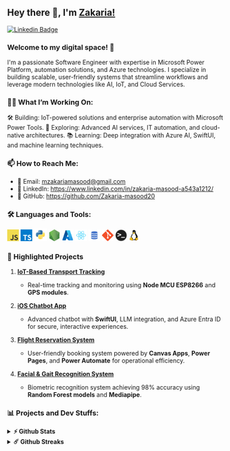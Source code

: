 ## Hey there 👋, I'm [Zakaria!](https://github.com/Zakaria-masood20/Zakaria-masood20)

[![Linkedin Badge](https://img.shields.io/badge/-LinkedIn-0e76a8?style=flat-square&logo=Linkedin&logoColor=white)]()

### Welcome to my digital space! 🎉

I'm a passionate Software Engineer with expertise in Microsoft Power Platform, automation solutions, and Azure technologies. I specialize in building scalable, user-friendly systems that streamline workflows and leverage modern technologies like AI, IoT, and Cloud Services.


### 👨‍💻 What I’m Working On:

🛠 Building: IoT-powered solutions and enterprise automation with Microsoft Power Tools.
🚀 Exploring: Advanced AI services, IT automation, and cloud-native architectures.
📚 Learning: Deep integration with Azure AI, SwiftUI, and machine learning techniques.

### 📫 How to Reach Me:

- 📧 Email: mzakariamasood@gmail.com
- 💼 LinkedIn: https://www.linkedin.com/in/zakaria-masood-a543a1212/
- 🔗 GitHub: https://github.com/Zakaria-masood20

### 🛠️ Languages and Tools:

<code><img height="27" src="https://raw.githubusercontent.com/github/explore/80688e429a7d4ef2fca1e82350fe8e3517d3494d/topics/javascript/javascript.png" alt="javascript"></code>
<code><img height="27" src="https://raw.githubusercontent.com/github/explore/80688e429a7d4ef2fca1e82350fe8e3517d3494d/topics/typescript/typescript.png" alt="typescript"></code>
<code><img height="30" src="https://raw.githubusercontent.com/github/explore/80688e429a7d4ef2fca1e82350fe8e3517d3494d/topics/python/python.png" alt="python"></code>
<code><img height="27" src="https://raw.githubusercontent.com/github/explore/80688e429a7d4ef2fca1e82350fe8e3517d3494d/topics/nodejs/nodejs.png" alt="nodejs"></code>
<code><img height="27" src="https://raw.githubusercontent.com/github/explore/80688e429a7d4ef2fca1e82350fe8e3517d3494d/topics/azure/azure.png" alt="azure"></code>
<code><img height="27" src="https://raw.githubusercontent.com/github/explore/80688e429a7d4ef2fca1e82350fe8e3517d3494d/topics/react/react.png" alt="react"></code>
<code><img height="27" src="https://raw.githubusercontent.com/github/explore/80688e429a7d4ef2fca1e82350fe8e3517d3494d/topics/sql/sql.png" alt="sql"></code>
<code><img height="27" src="https://raw.githubusercontent.com/devicons/devicon/master/icons/git/git-original.svg" alt="git"></code>
<code><img height="27" src="https://raw.githubusercontent.com/github/explore/80688e429a7d4ef2fca1e82350fe8e3517d3494d/topics/terminal/terminal.png" alt="terminal"></code>
<code><img height="27" src="https://raw.githubusercontent.com/github/explore/80688e429a7d4ef2fca1e82350fe8e3517d3494d/topics/linux/linux.png" alt="linux"></code>

### 🌟 Highlighted Projects

1. **[IoT-Based Transport Tracking](https://github.com/Zakaria-masood20/IoT-Transport-Tracking)**  
   - Real-time tracking and monitoring using **Node MCU ESP8266** and **GPS modules**.  

2. **[iOS Chatbot App](https://github.com/Zakaria-masood20/Chatbot-App)**  
   - Advanced chatbot with **SwiftUI**, LLM integration, and Azure Entra ID for secure, interactive experiences.  

3. **[Flight Reservation System](https://github.com/Zakaria-masood20/Flight-Reservation-System)**  
   - User-friendly booking system powered by **Canvas Apps**, **Power Pages**, and **Power Automate** for operational efficiency.  

4. **[Facial & Gait Recognition System](https://github.com/Zakaria-masood20/Facial-Gait-Recognition)**  
   - Biometric recognition system achieving 98% accuracy using **Random Forest models** and **Mediapipe**.



### 📊 Projects and Dev Stuffs:

<details>
  <summary><b>⚡ Github Stats</b></summary>

  <br />
  <img height="180em" src="https://github-readme-stats.vercel.app/api?username=Zakaria-masood20&show_icons=true&hide_border=true&&count_private=true&include_all_commits=true" />
  <img height="180em" src="https://github-readme-stats.vercel.app/api/top-langs/?username=Zakaria-masood20&exclude_repo=KNN-Image-Classification&show_icons=true&hide_border=true&layout=compact&langs_count=8"/>
</details>

<details>
  <summary><b>☄️ Github Streaks</b></summary>

  <br />
  <img height="180em" src="https://github-readme-streak-stats.herokuapp.com/?user=Zakaria-masood20&hide_border=true" />
</details>

